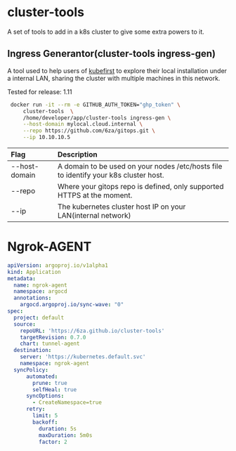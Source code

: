 # cluster-tools

A set of tools to add in a k8s cluster to give some extra powers to it.


## Ingress Generantor(cluster-tools ingress-gen)

A tool used to help users of [kubefirst](https://github.com/kubefirst/kubefirst) to explore their local installation under a internal LAN, sharing the cluster with multiple machines in this network. 

Tested for release: 1.11 
```bash 
 docker run -it --rm -e GITHUB_AUTH_TOKEN="ghp_token" \
     cluster-tools  \
     /home/developer/app/cluster-tools ingress-gen \
     --host-domain mylocal.cloud.internal \
     --repo https://github.com/6za/gitops.git \
     --ip 10.10.10.5

```

| Flag          | Description                                                                          |
|:--------------|:-------------------------------------------------------------------------------------|
| --host-domain | A domain to be used on your nodes /etc/hosts file to identify your k8s cluster host. |
| --repo        | Where your gitops repo is defined, only supported HTTPS at the moment.               |
| --ip          | The kubernetes cluster host IP on your LAN(internal network)                         |



# Ngrok-AGENT


```yaml 
apiVersion: argoproj.io/v1alpha1
kind: Application
metadata:
  name: ngrok-agent
  namespace: argocd
  annotations:    
    argocd.argoproj.io/sync-wave: "0"
spec: 
  project: default
  source:
    repoURL: 'https://6za.github.io/cluster-tools'
    targetRevision: 0.7.0
    chart: tunnel-agent
  destination:
    server: 'https://kubernetes.default.svc'
    namespace: ngrok-agent
  syncPolicy:
      automated:
        prune: true
        selfHeal: true
      syncOptions:
        - CreateNamespace=true
      retry:
        limit: 5
        backoff:
          duration: 5s
          maxDuration: 5m0s
          factor: 2
```